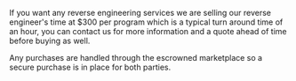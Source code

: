If you want any reverse engineering services we are selling our reverse engineer's time at $300 per program which is a typical turn around time of an hour, you can contact us for more information and a quote ahead of time before buying as well.

Any purchases are handled through the escrowned marketplace so a secure purchase is in place for both parties.
